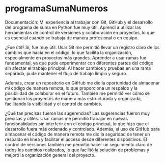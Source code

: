 # programaSumaNumeros

Documentación:
        Mi experiencia al trabajar con Git, GitHub y el desarrollo del programa de suma en Python fue muy útil. Aprendí a utilizar las herramientas de control de versiones y colaboración en proyectos, lo que es esencial cuando se trabaja de manera profesional o en equipo.

¿Fue útil? Sí, fue muy útil. Usar Git me permitió llevar un registro claro de los cambios que hacía en el código, lo que facilita   la organización, especialmente en proyectos más grandes. Aprender a usar ramas fue fundamental, ya que pude experimentar con diferentes partes del código sin afectar el trabajo principal. Al hacer cambios y pruebas en una rama separada, pude mantener el flujo de trabajo limpio y seguro.

Además, crear un repositorio en GitHub me dio la oportunidad de almacenar mi código de manera remota, lo que proporciona un respaldo y la posibilidad de colaborar en el futuro. También me permitió ver cómo se gestionan los proyectos de manera más estructurada y organizada, facilitando la visibilidad y el control de cambios.

¿Qué tan precisas fueron las sugerencias? Las sugerencias fueron muy precisas y útiles. Usar ramas me permitió trabajar en nuevas funcionalidades sin interferir con el código principal, lo que hizo que el desarrollo fuera más ordenado y controlado. Además, el uso de GitHub para almacenar el código de manera remota me dio la seguridad de tener un respaldo en línea y facilitar el acceso desde diferentes dispositivos. El control de versiones también me permitió hacer un seguimiento claro de todos los cambios realizados, lo que facilitó la solución de problemas y mejoró la organización general del proyecto.
